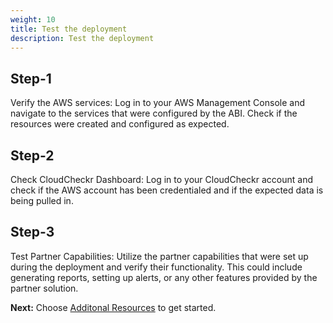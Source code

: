 ```yaml
---
weight: 10
title: Test the deployment
description: Test the deployment
---
```


## Step-1

Verify the AWS services: Log in to your AWS Management Console and navigate to the services that were configured by the ABI. Check if the resources were created and configured as expected.

## Step-2

Check CloudCheckr Dashboard: Log in to your CloudCheckr account and check if the AWS account has been credentialed and if the expected data is being pulled in.

## Step-3

Test Partner Capabilities: Utilize the partner capabilities that were set up during the deployment and verify their functionality. This could include generating reports, setting up alerts, or any other features provided by the partner solution.

**Next:** Choose [Additonal Resources](/additional-resources/index.html) to get started.